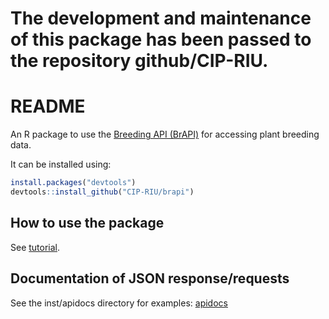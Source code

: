 
<!-- README.md is generated from README.Rmd. Please edit that file -->
The development and maintenance of this package has been passed to the repository github/CIP-RIU.
=================================================================================================

README
======

An R package to use the [Breeding API (BrAPI)](http://docs.brapi.apiary.io) for accessing plant breeding data.

It can be installed using:

``` r
install.packages("devtools")
devtools::install_github("CIP-RIU/brapi")
```

How to use the package
----------------------

See [tutorial](https://github.com/c5sire/brapi/blob/master/inst/doc/tutorial.Rmd).

Documentation of JSON response/requests
---------------------------------------

See the inst/apidocs directory for examples: [apidocs](https://github.com/c5sire/brapi/blob/master/inst/apidocs/README.md)
